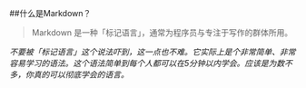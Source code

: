 ##什么是Markdown？
> Markdown 是一种「标记语言」，通常为程序员与专注于写作的群体所用。

*不要被「标记语言」这个说法吓到，这一点也不难。它实际上是个非常简单、非常容易学习的语法。这个语法简单到每个人都可以在5分钟以内学会。应该是为数不多，你真的可以彻底学会的语言。*
